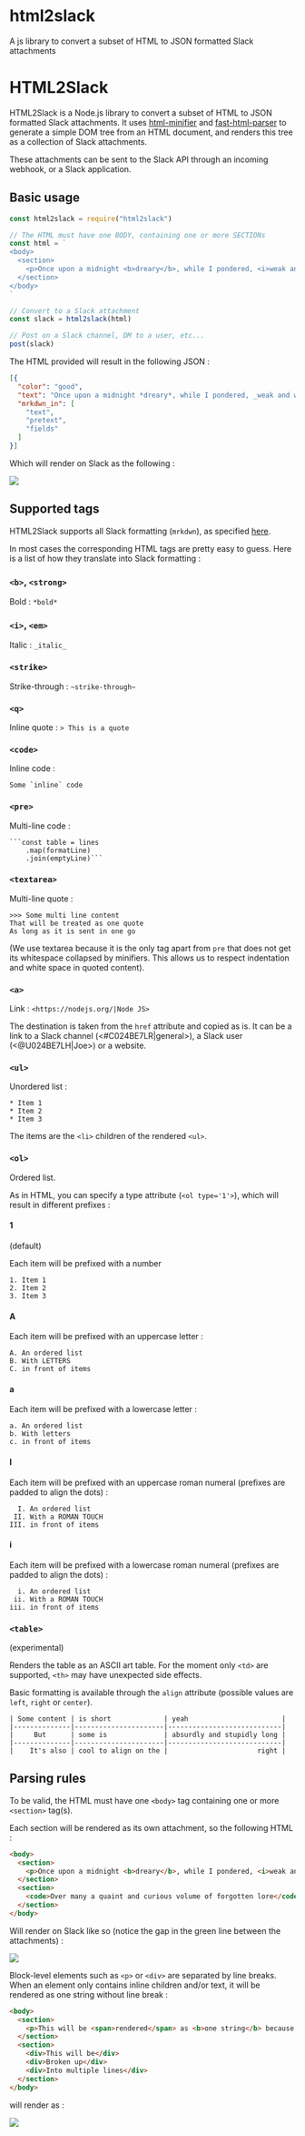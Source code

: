 # html2slack
A js library to convert a subset of HTML to JSON formatted Slack attachments

# HTML2Slack

HTML2Slack is a Node.js library to convert a subset of HTML to JSON formatted Slack attachments. It uses [html-minifier](https://www.npmjs.com/package/html-minifier) and [fast-html-parser](https://www.npmjs.com/package/fast-html-parser) to generate a simple DOM tree from an HTML document, and renders this tree as a collection of Slack attachments.

These attachments can be sent to the Slack API through an incoming webhook, or a Slack application.

## Basic usage

```javascript
const html2slack = require("html2slack")

// The HTML must have one BODY, containing one or more SECTIONs
const html = `
<body>
  <section>
    <p>Once upon a midnight <b>dreary</b>, while I pondered, <i>weak and weary</i></p>
  </section>
</body>
`

// Convert to a Slack attachment
const slack = html2slack(html)

// Post on a Slack channel, DM to a user, etc...
post(slack)
```

The HTML provided will result in the following JSON :

```json
[{
  "color": "good",
  "text": "Once upon a midnight *dreary*, while I pondered, _weak and weary_",
  "mrkdwn_in": [
    "text",
    "pretext",
    "fields"
  ]
}]
```

Which will render on Slack as the following :

![](examples/doc/basic.png)

## Supported tags

HTML2Slack supports all Slack formatting (`mrkdwn`), as specified [here](https://get.slack.help/hc/en-us/articles/202288908-Format-your-messages).

In most cases the corresponding HTML tags are pretty easy to guess. Here is a list of how they translate into Slack formatting :

### `<b>`, `<strong>`

Bold : `*bold*`

### `<i>`, `<em>`

Italic : `_italic_`

### `<strike>`

Strike-through : `~strike-through~`

### `<q>`

Inline quote : `> This is a quote`

### `<code>`

Inline code : 

```
Some `inline` code
```

### `<pre>`

Multi-line code : 

```
```const table = lines
    .map(formatLine)
    .join(emptyLine)```
```

### `<textarea>`

Multi-line quote : 

```
>>> Some multi line content
That will be treated as one quote
As long as it is sent in one go
```

(We use textarea because it is the only tag apart from `pre` that does not get its whitespace collapsed by minifiers. This allows us to respect indentation and white space in quoted content).

### `<a>`

Link : `<https://nodejs.org/|Node JS>`

The destination is taken from the `href` attribute and copied as is. It can be a link to a Slack channel (<#C024BE7LR|general>), a Slack user (<@U024BE7LH|Joe>) or a website.

### `<ul>`

Unordered list : 

```
* Item 1
* Item 2
* Item 3
```

The items are the `<li>` children of the rendered `<ul>`.

### `<ol>`

Ordered list.

As in HTML, you can specify a type attribute (`<ol type='1'>`), which will result in different prefixes :

#### 1

(default)

Each item will be prefixed with a number

```
1. Item 1
2. Item 2
3. Item 3
```

#### A

Each item will be prefixed with an uppercase letter :

```
A. An ordered list
B. With LETTERS
C. in front of items
```
#### a

Each item will be prefixed with a lowercase letter :

```
a. An ordered list
b. With letters
c. in front of items
```

#### I

Each item will be prefixed with an uppercase roman numeral (prefixes are padded to align the dots) :

```
  I. An ordered list
 II. With a ROMAN TOUCH
III. in front of items
```

#### i

Each item will be prefixed with a lowercase roman numeral (prefixes are padded to align the dots) :

```
  i. An ordered list
 ii. With a ROMAN TOUCH
iii. in front of items
```

### `<table>`

(experimental)

Renders the table as an ASCII art table. For the moment only `<td>` are supported, `<th>` may have unexpected side effects.

Basic formatting is available through the `align` attribute (possible values are `left`, `right` or `center`).

```
| Some content | is short             | yeah                       |
|--------------|----------------------|----------------------------|
|     But      | some is              | absurdly and stupidly long |
|--------------|----------------------|----------------------------|
|    It's also | cool to align on the |                      right |
```

## Parsing rules

To be valid, the HTML must have one `<body>` tag containing one or more `<section>` tag(s).

Each section will be rendered as its own attachment, so the following HTML :

```html
<body>
  <section>
    <p>Once upon a midnight <b>dreary</b>, while I pondered, <i>weak and weary</i></p>
  </section>
  <section>
    <code>Over many a quaint and curious volume of forgotten lore</code>
  </section>
</body>
```

Will render on Slack like so (notice the gap in the green line between the attachments) :

![](examples/doc/multi-attachment.png)

Block-level elements such as `<p>` or `<div>` are separated by line breaks. When an element only contains inline children and/or text, it will be rendered as one string without line break :

```html
<body>
  <section>
    <p>This will be <span>rendered</span> as <b>one string</b> because all children are <i>inline</i></p>
  </section>
  <section>
    <div>This will be</div>
    <div>Broken up</div>
    <div>Into multiple lines</div>
  </section>
</body>
```
will render as :

![](examples/doc/block-inline.png)
